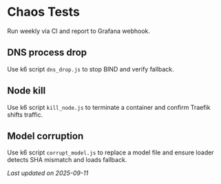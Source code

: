 <!-- /opt/blackroad/tests/chaos/README.md -->
# Chaos Tests
Run weekly via CI and report to Grafana webhook.

## DNS process drop
Use k6 script `dns_drop.js` to stop BIND and verify fallback.

## Node kill
Use k6 script `kill_node.js` to terminate a container and confirm Traefik shifts traffic.

## Model corruption
Use k6 script `corrupt_model.js` to replace a model file and ensure loader detects SHA mismatch and loads fallback.

_Last updated on 2025-09-11_
